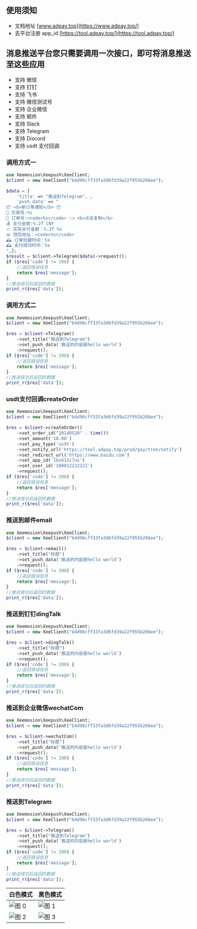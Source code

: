 ## 使用须知
- 文档地址 [www.adpay.top](https://www.adpay.top/)
- 去平台注册 app_id  [https://tool.adpay.top/](https://tool.adpay.top/)

## 消息推送平台您只需要调用一次接口，即可将消息推送至这些应用
- 支持 微信
- 支持 钉钉
- 支持 飞书
- 支持 微信测试号
- 支持 企业微信
- 支持 邮件
- 支持 Slack
- 支持 Telegram
- 支持 Discord 
- 支持 usdt 支付回调


### 调用方式一


```php
use Xeemosion\Xeepush\XeeClient;
$client = new XeeClient("b4d96cff33fa3d6fd39a22f955b266ee");

$data = [
    'title' => "推送到Telegram", ,
    'push_data' => "
📦 <b>新订单通知</b> 📦
📝 交易号:%s
📝 订单号:<code>%s</code> 👈 <b>点击复制</b>
💰 支付金额:%.2f CNY
📈 实际支付金额：%.2f %s
📊 钱包地址：<code>%s</code>
🕰️ 订单创建时间：%s
🕰️ 支付成功时间：%s
",];
$result = $client->Telegram($data)->request();
if ($res['code'] != 200) {
    //返回错误信息
    return $res['message'];
} 
//推送成功后返回的数据
print_r($res['data']);
```


### 调用方式二


```php
use Xeemosion\Xeepush\XeeClient;
$client = new XeeClient("b4d96cff33fa3d6fd39a22f955b266ee");

$res = $client->Telegram()
    ->set_title("推送到Telegram")
    ->set_push_data('推送的内容是hello world')
    ->request();
if ($res['code'] != 200) {
    //返回错误信息
    return $res['message'];
} 
//推送成功后返回的数据
print_r($res['data']);

```



### usdt支付回调createOrder

```php
use Xeemosion\Xeepush\XeeClient;
$client = new XeeClient("b4d96cff33fa3d6fd39a22f955b266ee");

$res = $client->createOrder()
    ->set_order_id("20140520" . time())
    ->set_amount('10.00')
    ->set_pay_type('usdt')
    ->set_notify_url('https://tool.adpay.top/prod/pay/tron/notify')
    ->set_redirect_url('https://www.baidu.com')
    ->set_app_id('1bx411c7us')
    ->set_user_id('100012222222')
    ->request();
if ($res['code'] != 200) {
    //返回错误信息
    return $res['message'];
} 
//推送成功后返回的数据
print_r($res['data']);
```


### 推送到邮件email


```php
use Xeemosion\Xeepush\XeeClient;
$client = new XeeClient("b4d96cff33fa3d6fd39a22f955b266ee");

$res = $client->email()
    ->set_title("标题")
    ->set_push_data('推送的内容是hello world')
    ->request();
if ($res['code'] != 200) {
    //返回错误信息
    return $res['message'];
} 
//推送成功后返回的数据
print_r($res['data']);
```


### 推送到钉钉dingTalk


```php
use Xeemosion\Xeepush\XeeClient;
$client = new XeeClient("b4d96cff33fa3d6fd39a22f955b266ee");

$res = $client->dingTalk()
    ->set_title("标题")
    ->set_push_data('推送的内容是hello world')
    ->request();
if ($res['code'] != 200) {
    //返回错误信息
    return $res['message'];
} 
//推送成功后返回的数据
print_r($res['data']);
```


### 推送到企业微信wechatCom


```php
use Xeemosion\Xeepush\XeeClient;
$client = new XeeClient("b4d96cff33fa3d6fd39a22f955b266ee");

$res = $client->wechatCom()
    ->set_title("标题")
    ->set_push_data('推送的内容是hello world')
    ->request();
if ($res['code'] != 200) {
    //返回错误信息
    return $res['message'];
} 
//推送成功后返回的数据
print_r($res['data']);
```

### 推送到Telegram


```php
use Xeemosion\Xeepush\XeeClient;
$client = new XeeClient("b4d96cff33fa3d6fd39a22f955b266ee");

$res = $client->Telegram()
    ->set_title("推送到Telegram")
    ->set_push_data('推送的内容是hello world')
    ->request();
if ($res['code'] != 200) {
    //返回错误信息
    return $res['message'];
} 
//推送成功后返回的数据
print_r($res['data']);

```

| 白色模式                                                          | 黑色模式                                                          |
| ----------------------------------------------------------------- | ----------------------------------------------------------------- |
| ![图 0](https://imgs3.adpay.top/doc/2024-08-28-11-40-4738963.png) | ![图 1](https://imgs3.adpay.top/doc/2024-08-28-11-44-0840877.png) |
| ![图 2](https://imgs3.adpay.top/doc/2024-08-28-11-48-2905514.png) | ![图 3](https://imgs3.adpay.top/doc/2024-08-28-11-49-0977992.png) |



